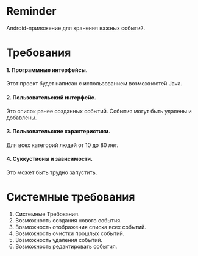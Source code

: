 # Reminder

Android-приложение для хранения важных событий.

# Требования
#### 1. Программные интерфейсы.
Этот проект будет написан с использованием возможностей Java.

#### 2. Пользовательский интерфейс.
Это список ранее созданных событий. События могут быть удалены и добавлены.

#### 3. Пользовательские характеристики.
Для всех категорий людей от 10 до 80 лет.

#### 4. Суккустионы и зависимости.
Это может быть трудно запустить.

# Системные требования
1. Системные Требования.
2. Возможность создания нового события.
3. Возможность отображения списка всех событий.
4. Возможность очистки прошлых событий.
5. Возможность удаления событий.
6. Возможность редактировать события.

